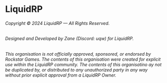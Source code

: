# LiquidRP
###### Copyright © 2024 LiquidRP — All Rights Reserved.
###### Designed and Developed by Zane (Discord: uqw) for LiquidRP.

###### _This organisation is not officially approved, sponsored, or endorsed by Rockstar Games. The contents of this organisation were created for explicit use within the LiquidRP community. The contents of this organisatino ay not be duplicated by, or distributed to any unauthorized party in any way without prior explicit approval from a LiquidRP Owner._
